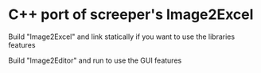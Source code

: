 # C++ port of screeper's Image2Excel

Build "Image2Excel" and link statically if you want to use the libraries features

Build "Image2Editor" and run to use the GUI features